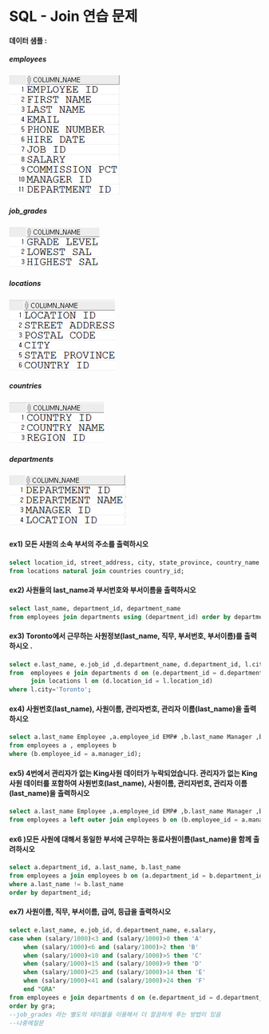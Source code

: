 # SQL - Join 연습 문제

#### 데이터 샘플 : 

##### employees

![](<https://github.com/Q3333/ITL/blob/master/190603/pic/emp.PNG>)



##### job_grades

![](<https://github.com/Q3333/ITL/blob/master/190603/pic/grd.PNG>)



##### locations

![](<https://github.com/Q3333/ITL/blob/master/190603/pic/loc.PNG>)



##### countries

![](<https://github.com/Q3333/ITL/blob/master/190603/pic/cont.PNG>)



##### departments

![](<https://github.com/Q3333/ITL/blob/master/190603/pic/dept.PNG>)





#### ex1)  모든 사원의 소속 부서의 주소를 출력하시오

```sql
select location_id, street_address, city, state_province, country_name
from locations natural join countries country_id;
```





#### ex2) 사원들의 last_name과 부서번호와 부서이름을 출력하시오

```sql
select last_name, department_id, department_name
from employees join departments using (department_id) order by department_id;
```





#### ex3) Toronto에서 근무하는 사원정보(last_name, 직무, 부서번호, 부서이름)를 출력하시오 .  

```sql
select e.last_name, e.job_id ,d.department_name, d.department_id, l.city
from  employees e join departments d on (e.department_id = d.department_id)
      join locations l on (d.location_id = l.location_id)
where l.city='Toronto';
```





#### ex4) 사원번호(last_name), 사원이름, 관리자번호, 관리자 이름(last_name)을 출력하시오

```sql
select a.last_name Employee ,a.employee_id EMP# ,b.last_name Manager ,b.employee_id Mgr#
from employees a , employees b
where (b.employee_id = a.manager_id);
```





#### ex5) 4번에서 관리자가 없는 King사원 데이터가 누락되었습니다. 관리자가 없는 King사원 데이터를 포함하여 사원번호(last_name), 사원이름, 관리자번호, 관리자 이름(last_name)을 출력하시오

```sql
select a.last_name Employee ,a.employee_id EMP# ,b.last_name Manager ,b.employee_id Mgr#
from employees a left outer join employees b on (b.employee_id = a.manager_id);
```





#### ex6 )모든 사원에 대해서 동일한 부서에 근무하는 동료사원이름(last_name)을 함께 출려하시오

````sql
select a.department_id, a.last_name, b.last_name
from employees a join employees b on (a.department_id = b.department_id)
where a.last_name != b.last_name
order by department_id;
````



#### ex7) 사원이름, 직무, 부서이름, 급여, 등급을 출력하시오

```sql
select e.last_name, e.job_id, d.department_name, e.salary, 
case when (salary/1000)<3 and (salary/1000)>0 then 'A'
    when (salary/1000)<6 and (salary/1000)>2 then 'B'
    when (salary/1000)<10 and (salary/1000)>5 then 'C'
    when (salary/1000)<15 and (salary/1000)>9 then 'D'
    when (salary/1000)<25 and (salary/1000)>14 then 'E'
    when (salary/1000)<41 and (salary/1000)>24 then 'F'
    end "GRA"
from employees e join departments d on (e.department_id = d.department_id)
order by gra;
--job_grades 라는 별도의 테이블을 이용해서 더 깔끔하게 푸는 방법이 있음
--나중에질문
```





